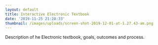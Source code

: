 ```yaml
---
layout: default
title: Interactive Electronic Textbook
date: '2019-11-25 21:28:33'
thumbnail: /images/uploads/screen-shot-2019-12-01-at-1.27.43-am.png
---
```

Description of he Electronic textbook, goals, outcomes and process.
